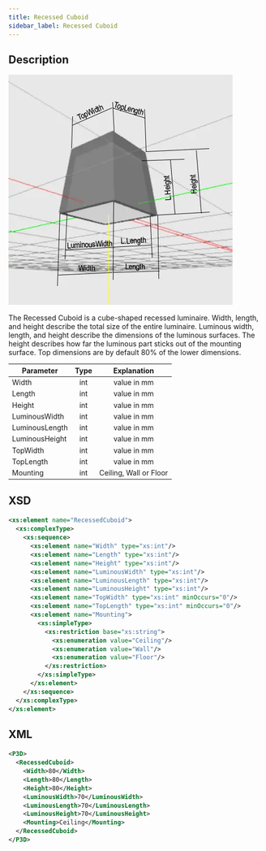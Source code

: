 ```yaml
---
title: Recessed Cuboid
sidebar_label: Recessed Cuboid
---
```


## Description

![Recessed Cuboid](/img/docs/geometry/parametric/recessed-cuboid.webp)

The Recessed Cuboid is a cube-shaped recessed luminaire.
Width, length, and height describe the total size of the entire luminaire.
Luminous width, length, and height describe the dimensions of the luminous surfaces. The height describes how far the luminous part sticks out of the mounting surface. Top dimensions are by default 80% of the lower dimensions.

| Parameter      | Type |      Explanation       |
| -------------- | :--: | :--------------------: |
| Width          | int  |      value in mm       |
| Length         | int  |      value in mm       |
| Height         | int  |      value in mm       |
| LuminousWidth  | int  |      value in mm       |
| LuminousLength | int  |      value in mm       |
| LuminousHeight | int  |      value in mm       |
| TopWidth       | int  |      value in mm       |
| TopLength      | int  |      value in mm       |
| Mounting       | int  | Ceiling, Wall or Floor |

## XSD

```xml
<xs:element name="RecessedCuboid">
  <xs:complexType>
    <xs:sequence>
      <xs:element name="Width" type="xs:int"/>
      <xs:element name="Length" type="xs:int"/>
      <xs:element name="Height" type="xs:int"/>
      <xs:element name="LuminousWidth" type="xs:int"/>
      <xs:element name="LuminousLength" type="xs:int"/>
      <xs:element name="LuminousHeight" type="xs:int"/>
      <xs:element name="TopWidth" type="xs:int" minOccurs="0"/>
      <xs:element name="TopLength" type="xs:int" minOccurs="0"/>
      <xs:element name="Mounting">
        <xs:simpleType>
          <xs:restriction base="xs:string">
            <xs:enumeration value="Ceiling"/>
            <xs:enumeration value="Wall"/>
            <xs:enumeration value="Floor"/>
          </xs:restriction>
        </xs:simpleType>
      </xs:element>
    </xs:sequence>
  </xs:complexType>
</xs:element>
```

## XML

```xml
<P3D>
  <RecessedCuboid>
    <Width>80</Width>
    <Length>80</Length>
    <Height>80</Height>
    <LuminousWidth>70</LuminousWidth>
    <LuminousLength>70</LuminousLength>
    <LuminousHeight>70</LuminousHeight>
    <Mounting>Ceiling</Mounting>
  </RecessedCuboid>
</P3D>
```
